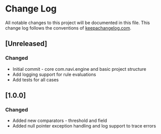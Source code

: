 # Change Log
All notable changes to this project will be documented in this file. This change log follows the conventions of [keepachangelog.com](http://keepachangelog.com/).

## [Unreleased]
### Changed
- Initial commit - core com.navi.engine and basic project structure
- Add logging support for rule evaluations
- Add tests for all cases

## [1.0.0]
### Changed
- Added new comparators - threshold and field
- Added null pointer exception handling and log support to trace errors